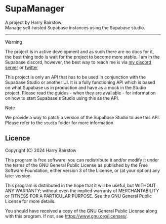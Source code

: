 # SupaManager
A project by Harry Bairstow;<br/>
Manage self-hosted Supabase instances using the Supabase studio.

<hr />

> [!WARNING]
> The project is in active development and as such there are no docs for it, the best thing todo is wait for the project to become more stable. I am in the Supabase discord, however, the best way to reach me is via [my discord server](https://discord.gg/4k5HRe6YEp) or [twitter](https://twitter.com/TheHarryET)

This project is only an API that has to be used in conjunction with the Supabase Studio or another UI. It is a fully functioning API which is based on what Supabase us in production and have as a mock in the Studio project. Please read the guides - when they are available - for information on how to start Supabase's Studio using this as the API.

> [!NOTE]
> We provide a way to patch a version of the Supabase Studio to use this API. Please refer to the `studio` folder for more information.

## Licence
Copyright (C) 2024 Harry Bairstow

This program is free software: you can redistribute it and/or modify
it under the terms of the GNU General Public License as published by
the Free Software Foundation, either version 3 of the License, or
(at your option) any later version.

This program is distributed in the hope that it will be useful,
but WITHOUT ANY WARRANTY; without even the implied warranty of
MERCHANTABILITY or FITNESS FOR A PARTICULAR PURPOSE.  See the
GNU General Public License for more details.

You should have received a copy of the GNU General Public License
along with this program.  If not, see <https://www.gnu.org/licenses/>.